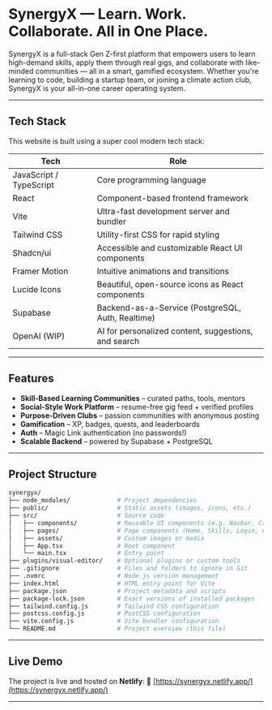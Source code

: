 # SynergyX — Learn. Work. Collaborate. All in One Place.

SynergyX is a full-stack Gen Z-first platform that empowers users to learn high-demand skills, apply them through real gigs, and collaborate with like-minded communities — all in a smart, gamified ecosystem. Whether you're learning to code, building a startup team, or joining a climate action club, SynergyX is your all-in-one career operating system.

---

## Tech Stack

This website is built using a super cool modern tech stack:

| Tech            | Role                                                  |
|-----------------|-------------------------------------------------------|
| JavaScript / TypeScript | Core programming language                        |
| React           | Component-based frontend framework                    |
| Vite            | Ultra-fast development server and bundler            |
| Tailwind CSS    | Utility-first CSS for rapid styling                  |
| Shadcn/ui       | Accessible and customizable React UI components       |
| Framer Motion   | Intuitive animations and transitions                  |
| Lucide Icons    | Beautiful, open-source icons as React components     |
| Supabase        | Backend-as-a-Service (PostgreSQL, Auth, Realtime)    |
| OpenAI (WIP)    | AI for personalized content, suggestions, and search |

---

## Features

- **Skill-Based Learning Communities** – curated paths, tools, mentors
- **Social-Style Work Platform** – resume-free gig feed + verified profiles
- **Purpose-Driven Clubs** – passion communities with anonymous posting
- **Gamification** – XP, badges, quests, and leaderboards
- **Auth** – Magic Link authentication (no passwords!)
- **Scalable Backend** – powered by Supabase + PostgreSQL

---

## Project Structure

```bash
synergyx/
├── node_modules/             # Project dependencies
├── public/                   # Static assets (images, icons, etc.)
├── src/                      # Source code
│   ├── components/           # Reusable UI components (e.g. Navbar, Cards)
│   ├── pages/                # Page components (Home, Skills, Login, etc.)
│   ├── assets/               # Custom images or media
│   ├── App.tsx               # Root component
│   └── main.tsx              # Entry point
├── plugins/visual-editor/    # Optional plugins or custom tools
├── .gitignore                # Files and folders to ignore in Git
├── .nvmrc                    # Node.js version management
├── index.html                # HTML entry point for Vite
├── package.json              # Project metadata and scripts
├── package-lock.json         # Exact versions of installed packages
├── tailwind.config.js        # Tailwind CSS configuration
├── postcss.config.js         # PostCSS configuration
├── vite.config.js            # Vite bundler configuration
└── README.md                 # Project overview (this file)

```
---

## Live Demo
The project is live and hosted on **Netlify**:
🔗 [https://synergyx.netlify.app/](https://synergyx.netlify.app/)

---
